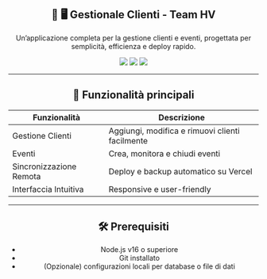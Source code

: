 <div align="center">

## 🔹 🖥️ Gestionale Clienti - Team HV

Un’applicazione completa per la gestione clienti e eventi, progettata per semplicità, efficienza e deploy rapido.  


   <img src="https://img.shields.io/badge/Node.js-16+-green">
   <img src="https://img.shields.io/badge/Deploy-Vercel-blue">
   <img src="https://img.shields.io/badge/License-MIT-lightgrey">

---

## 🔹 Funzionalità principali

| Funzionalità                  | Descrizione                                      |
|--------------------------------|------------------------------------------------|
| Gestione Clienti               | Aggiungi, modifica e rimuovi clienti facilmente |
| Eventi                         | Crea, monitora e chiudi eventi                 |
| Sincronizzazione Remota         | Deploy e backup automatico su Vercel          |
| Interfaccia Intuitiva          | Responsive e user-friendly                     |

---

## 🛠️ Prerequisiti

- Node.js v16 o superiore  
- Git installato  
- (Opzionale) configurazioni locali per database o file di dati  

</div>